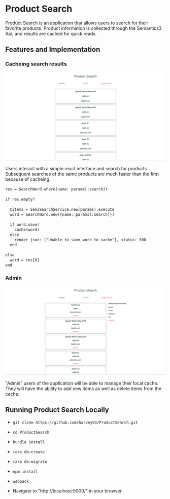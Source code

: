 # Product Search

Product Search is an application that allows users to search for their favorite products. Product information is collected through the Semantics3 Api, and results are cached for quick reads.

## Features and Implementation

### Cacheing search results

![Search](assets/search.png)

Users interact with a simple react interface and search for products. Subsequent searches of the same products are much faster than the first because of cacheing.

```
res = SearchWord.where(name: params[:search])

if res.empty?

  @items = Sem3SearchService.new(params).execute
  word = SearchWord.new({name: params[:search]})

  if word.save!
    cache(word)
  else
    render json: ["Unable to save word to cache"], status: 500
  end

else
  word = res[0]
end

```

### Admin

![Add/Delete](assets/add-del.png)

"Admin" users of the application will be able to manage their local cache. They will have the ability to add new items as well as delete items from the cache.

## Running Product Search Locally

* `git clone https://github.com/harvey93/ProductSearch.git`
* `cd ProductSearch`
* `bundle install`
* `rake db:create`
* `rake db:migrate`
* `npm install`
* `webpack`

* Navigate to "http://localhost:5000/" in your browser
